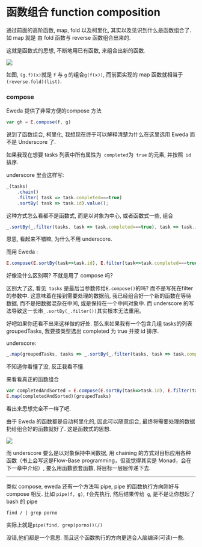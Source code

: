 # 函数组合 function composition

通过前面的高阶函数,  map, fold 以及柯里化, 其实以及见识到什么是函数组合了. 如 map 就是 由 fold 函数与 reverse 函数组合出来的.

这就是函数式的思想, 不断地用已有函数, 来组合出新的函数.

![](http://turner.faculty.swau.edu/mathematics/materialslibrary/images/composition.jpg)

如图, `(g.f)(x)`就是 `f` 与 `g`
的组合`g(f(x))`, 而前面实现的 map 函数就相当于 `(reverse.fold)(list)`.

### compose

Eweda 提供了非常方便的compose 方法
```js
var gh = E.compose(f, g)
```

说到了函数组合, 柯里化, 我想现在终于可以解释清楚为什么在这里选用 Eweda 而不是 Underscore 了.

如果我现在想要 tasks 列表中所有属性为` completed`为` true` 的元素, 并按照` id` 排序.

underscore 里会这样写:
```js
_(tasks)
    .chain()
    .filter( task => task.completed===true)
    .sortBy( task => task.id).value();
```

这种方式怎么看都不是函数式, 而是以对象为中心, 或者函数式一些, 组合
```js
_.sortBy(_.filter(tasks, task => task.completed===true), task => task.id)
```

恩恩, 看起来不错嘛, 为什么不用 underscore.

而用 Eweda :
```js
E.compose(E.sortBy(task=>task.id), E.filter(task=>task.completed===true))(tasks)
```
好像没什么区别啊? 不就是用了 compose 吗?

区别大了这, 看见` tasks` 是最后当参数传给`E.compose()`的吗? 而不是写死在filter 的参数中. 这意味着在接到需要处理的数据前, 我已经组合好一个新的函数在等待数据, 而不是把数据混杂在中间, 或是保持在一个中间对象中. 而 underscore 的写法导致这一长串`_.sortBy(_.filter())`其实根本无法重用。

好吧如果你还看不出来这样做的好处. 那么来如果我有一个包含几组 tasks的列表 groupedTasks, 我要按类型选出 completed 为 true 并按 id 排序.

underscore:
```js
_.map(groupedTasks, tasks => _.sortBy(_.filter(tasks, task => task.completed===true), task => task.id))

```
不知道你看懂了没, 反正我看不懂.

来看看真正的函数组合
```js
var completedAndSorted = E.compose(E.sortBy(task=>task.id), E.filter(task=>task.completed===true))
E.map(completedAndSorted)(groupedTasks)
```
看出来思想完全不一样了吧.

由于 Eweda 的函数都是自动柯里化的, 因此可以随意组合, 最终将需要处理的数据扔给组合好的函数就好了. 这是函数式的思想.

![](http://www.moebiusnoodles.com/s/wp-content/uploads/2012/09/ThreeFunctionMachines.jpg)

而 underscore 要么是以对象保持中间数据, 用 chaining 的方式对目标应用各种函数（书上会写这是Flow-Base programming，但我觉得其实是 Monad，会在下一章中介绍）, 要么用函数嵌套函数, 将目标一层层传递下去.

-----
类似 compose, eweda 还有一个方法叫 pipe, pipe 的函数执行方向刚好与 compose 相反. 比如 `pipe(f, g)`, `f`会先执行, 然后结果传给` g`, 是不是让你想起了 bash 的 pipe
```
find / | grep porno
```
实际上就是`pipe(find, grep(porno))(/)`

没错,他们都是一个意思. 而且这个函数执行的方向更适合人脑编译(可读)一些.
